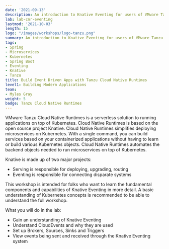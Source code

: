 ```yaml
---
date: '2021-09-13'
description: An introduction to Knative Eventing for users of VMware Tanzu Cloud Native Runtimes.
lab: lab-cnr-eventing
lastmod: '2021-10-03'
length: 15
logo: "/images/workshops/logo-tanzu.png"
summary: An introduction to Knative Eventing for users of VMware Tanzu Cloud Native Runtimes.
tags:
- Spring
- Microservices
- Kubernetes
- Spring Boot
- Eventing
- Knative
- Tanzu
title: Build Event Driven Apps with Tanzu Cloud Native Runtimes
level1: Building Modern Applications
team:
- Myles Gray
weight: 5
badge: Tanzu Cloud Native Runtimes
---
```


VMware Tanzu Cloud Native Runtimes is a serverless solution to running applications on top of Kubernetes. Cloud Native Runtimes is based on the open source project Knative. Cloud Native Runtimes simplifies deploying microservices on Kubernetes. With a single command, you can build services based on your containerized applications without having to learn or build various Kubernetes objects. Cloud Native Runtimes automates the backend objects needed to run microservices on top of Kubernetes.

Knative is made up of two major projects:

- Serving is responsible for deploying, upgrading, routing
- Eventing is responsible for connecting disparate systems

This workshop is intended for folks who want to learn the fundamental components and capabilities of Knative Eventing in more detail. A basic understanding of Kubernetes concepts is recommended to be able to understand the full workshop.

What you will do in the lab:

- Gain an understanding of Knative Eventing
- Understand CloudEvents and why they are used
- Set up Brokers, Sources, Sinks and Triggers
- View events being sent and received through the Knative Eventing system